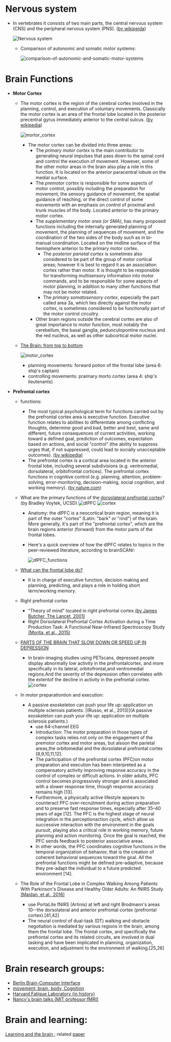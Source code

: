 # Nervous system
  - In vertebrates it consists of two main parts, the central nervous system (CNS) and the peripheral nervous system (PNS). ([by wikipeida](https://en.wikipedia.org/wiki/Nervous_system))
    
	![Nervous system](/pics/Nervous_system.png)
	
	- Comparison of autonomic and somatic motor systems:
	
	   ![comparison-of-autonomic-and-somatic-motor-systems](/pics/comparison-of-autonomic-and-somatic-motor-systems.jpg)
  



# Brain Functions
  - **Motor Cortex**
    - The motor cortex is the region of the cerebral cortex involved in the planning, control, and execution of voluntary movements. Classically the motor cortex is an area of the frontal lobe located in the posterior precentral gyrus immediately anterior to the central sulcus.  ([by wikipedia](https://en.wikipedia.org/wiki/Motor_cortex))    
	  
	  ![mortor_cortex](/pics/250px-Human_motor_cortex.jpg)  

	  - The motor cortex can be divided into three areas: 
	    - The _primary motor cortex_ is the main contributor to generating neural impulses that pass down to the spinal cord and control the execution of movement. However, some of the other motor areas in the brain also play a role in this function. It is located on the anterior paracentral lobule on the medial surface. 
        - The _premotor cortex_ is responsible for some aspects of motor control, possibly including the preparation for movement, the sensory guidance of movement, the spatial guidance of reaching, or the direct control of some movements with an emphasis on control of proximal and trunk muscles of the body. Located anterior to the primary motor cortex. 
        - The _supplementary motor area (or SMA)_, has many proposed functions including the internally generated planning of movement, the planning of sequences of movement, and the coordination of the two sides of the body such as in bi-manual coordination. Located on the midline surface of the hemisphere anterior to the primary motor cortex. 
          - The _posterior parietal cortex_ is sometimes also considered to be part of the group of motor cortical areas; however it is best to regard it as an association cortex rather than motor. It is thought to be responsible for transforming multisensory information into motor commands, and to be responsible for some aspects of motor planning, in addition to many other functions that may not be motor related.
          - The _primary somatosensory cortex_, especially the part called area 3a, which lies directly against the motor cortex, is sometimes considered to be functionally part of the motor control circuitry.
        - Other brain regions outside the cerebral cortex are also of great importance to motor function, most notably the cerebellum, the basal ganglia, pedunculopontine nucleus and the red nucleus, as well as other subcortical motor nuclei. 
 	
    - [The Brain: from top to bottom](http://thebrain.mcgill.ca/flash/d/d_06/d_06_cr/d_06_cr_mou/d_06_cr_mou.html)
	
	   ![motor_cortex](/pics/motor_cortex.jpg) 
      - planning movements: forward potion of the frontal lobe (area 6: ship's captain)
	  - controlling movements: praimary morto cortex (area 4: ship's lieutenants)

  - **Prefrontal cortex**
    - functions: 
      - The most typical psychological term for functions carried out by the prefrontal cortex area is executive function. Executive function relates to abilities to differentiate among conflicting thoughts, determine good and bad, better and best, same and different, future consequences of current activities, working toward a defined goal, prediction of outcomes, expectation based on actions, and social "control" (the ability to suppress urges that, if not suppressed, could lead to socially unacceptable outcomes). [(by wikipedia)](https://en.wikipedia.org/wiki/Prefrontal_cortex)
      - The prefrontal cortex is a cortical area located in the anterior frontal lobe, including several subdivisions (e.g. ventromedial, dorsolateral, orbitofrontal cortices). The prefrontal cortex functions in cognitive control (e.g. planning, attention, problem-solving, error-monitoring, decision-making, social cognition, and working memory). ([by nature.com](https://www.nature.com/subjects/prefrontal-cortex))
  
	- What are the primary functions of the [dorsolateral prefrontal cortex](https://www.quora.com/Neuroanatomy-What-are-the-primary-functions-of-the-dorsolateral-prefrontal-cortex)? (by Bradley Voytek, UCSD)
	  ![dlPFC](/pics/dorsolateral_prefrontal_cortex.jpg)           ![cortex](/pics/cortex.gif)  
	  - Anatomy: the dlPFC is a neocortical brain region, meaning it is part of the outer "cortex" (Latin: "bark" or "rind") of the brain. More generally, it's part of the "prefrontal cortex", which are the brain regions anterior (forward) from the motor parts of the frontal lobes. 
	  - Here's a quick overview of how the dlPFC relates to topics in the peer-reviewed literature, according to brainSCANr:
	  
		![dlPFC_functions](/pics/dlPFC_functions.png)
	
    - [What can the frontal lobe do?](https://www.quora.com/What-can-the-frontal-lobe-do)
      - It is in charge of executive function, decision making and planning, predicting, and plays a role in holding short term/working memory.
  
	- Right prefrontal cortex
	  - "Theory of mind" located in right prefrontal cortex [(by James Butcher, The Lancet, 2001)](https://www.thelancet.com/journals/lancet/article/PIIS0140-6736(05)71501-4/fulltext)
	  - Right Dorsolateral Prefrontal Cortex Activation during a Time Production Task: A Functional Near-Infrared Spectroscopy Study [(Morita, et al., 2015)](https://www.hindawi.com/journals/ajn/2015/189060/)

	- [PARTS OF THE BRAIN THAT SLOW DOWN OR SPEED UP IN DEPRESSION](http://thebrain.mcgill.ca/flash/i/i_08/i_08_cr/i_08_cr_dep/i_08_cr_dep.html)
	  - In brain-imaging studies using PETscans, depressed people display abnormally low activity in the prefrontalcortex, and more specifically in its lateral, orbitofrontal,and ventromedial regions.And the severity of the depression often correlates with the extentof the decline in activity in the prefrontal cortex. 
	   ![cortex](/pics/cortex.jpg)
	
	- In motor preparationtion and execution:
	  - A passive exoskeleton can push your life up: application on multiple sclerosis patients. [(Russo, et al., 2013)](A passive exoskeleton can push your life up: application on multiple sclerosis patients.)
	    - use 64-channel EEG
		- Introduction: The motor preparation in those types of complex tasks relies not only on the engagement of the premotor cortex and motor areas, but alsoon the parietal areas,the orbitomedial and the dorsolateral prefrontal cortex [8,9,10,11,12]. 
		- The participation of the prefrontal cortex (PFC)on motor preparation and execution has been interpreted as a compensatory activity improving response accuracy in the control of complex or difficult actions. In older adults, PFC control becomes progressively stronger and is associated with a slower response time, though response accuracy remains high [13].
        - Furthermore, a physically active lifestyle appears to counteract PFC over-recruitment during action preparation and to preserve fast response times, especially after 35–40 years of age [12]. The PFC is the highest stage of neural integration in the perceptionaction cycle, which allow us successive interaction with the environment in the goals pursuit, playing also a critical role in working memory, future planning and action monitoring. Once the goal is reached, the PFC sends feedback to posterior associative areas. 
		- In other words, the PFC coordinates cognitive functions in the temporal organization of behavior, that is the creation of coherent behavioral sequences toward the goal. All the prefrontal functions might be defined pre-adaptive, because they pre-adapt the individual to a future predicted environment [14].
	
	- The Role of the Frontal Lobe in Complex Walking Among Patients With Parkinson's Disease and Healthy Older Adults: An fNIRS Study. [(Maidan, et al., 2016)](https://www.ncbi.nlm.nih.gov/pubmed/27221042)
	   - use PortaLite fNIRS (Artinis) at left and right Brodmann's areas 10--the dorsolateral and anterior prefrontal cortex (prefrontal cortex).[41,42]
	   - The neural control of dual-task (DT) walking and obstacle negotiation is mediated by various regions in the brain, among them the frontal lobe. The frontal cortex, and specifically the prefrontal cortex and its related circuits, are involved in dual tasking and have been implicated in planning, organization, execution, and adjustment to the environment of walking.[25,26]
	   
# Brain research groups:
  - [Berlin Brain-Computer Interface](https://github.com/bbci)
  - [movement: brain, body, Cognition](https://www.facebook.com/movement2017/)
  - [Harvard Fatigue Laboratory (in history)](http://www.humankinetics.com/excerpts/excerpts/harvard-fatigue-laboratory-influential-in-promoting-exercise-physiology-research)
  - [Nancy's brain talks (MIT professor;fMRI)](https://nancysbraintalks.mit.edu/)


# Brain and learning:
[Learning and the brain ](https://www.learningandthebrain.com/blog/technology-and-divided-attention/); related [paper](https://link.springer.com/article/10.1007/s10739-014-9387-y)
